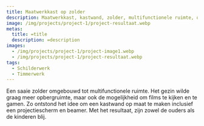 ```yaml
---
title: Maatwerkkast op zolder
description: Maatwerkkast, kastwand, zolder, multifunctionele ruimte, opbergruimte
image: /img/projects/project-1/project-resultaat.webp
metas:
  title: =title
  description: =description
images:
  - /img/projects/project-1/project-image1.webp
  - /img/projects/project-1/project-resultaat.webp
tags:
  - Schilderwerk
  - Timmerwerk
---
```

Een saaie zolder omgebouwd tot multifunctionele ruimte. Het gezin wilde graag meer opbergruimte, maar ook de mogelijkheid om films te kijken en te gamen. Zo ontstond het idee om een kastwand op maat te maken inclusief een projectiescherm en beamer. Met het resultaat, zijn zowel de ouders als de kinderen blij.
